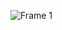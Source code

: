 
![Frame 1](https://github.com/VL4STEL1N/VL4STEL1N/assets/127986242/effbada5-63da-412f-95f9-ff33bd3676ae)

